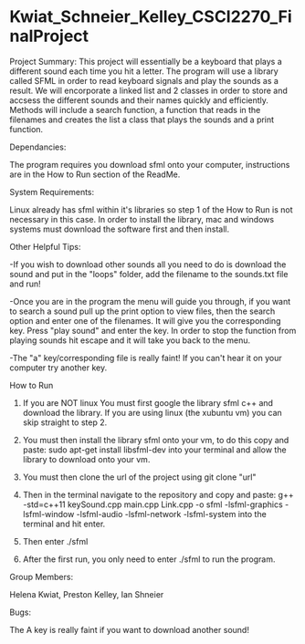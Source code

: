 # Kwiat_Schneier_Kelley_CSCI2270_FinalProject

Project Summary:
This project will essentially be a keyboard that plays a different sound each time you hit a letter. The program will use a library called SFML in order to read keyboard signals and play the sounds as a result. We will encorporate a linked list and 2 classes in order to store and accsess the different sounds and their names quickly and efficiently. Methods will include a search function, a function that reads in the filenames and creates the list a class that plays the sounds and a print function.  

Dependancies:

The program requires you download sfml onto your computer, instructions are in the How to Run section of the ReadMe.

System Requirements:

Linux already has sfml within it's libraries so step 1 of the How to Run is not necessary in this case. In order to install the library, mac and windows systems must download the software first and then install.

Other Helpful Tips:

-If you wish to download other sounds all you need to do is download the sound and put in the "loops" folder, add the filename to the sounds.txt file and run! 

-Once you are in the program the menu will guide you through, if you want to search a sound pull up the print option to view files, then the search option and enter one of the filenames. It will give you the corresponding key. Press "play sound" and enter the key. In order to stop the function from playing sounds hit escape and it will take you back to the menu. 

-The "a" key/corresponding file is really faint! If you can't hear it on your computer try another key.

How to Run

1. If you are NOT linux You must first google the library sfml c++ and download the library. If you are using linux (the xubuntu vm) you can skip straight to step 2.

2. You must then install the library sfml onto your vm, to do this copy and paste: sudo apt-get install libsfml-dev into your terminal and allow the library to download onto your vm. 

3. You must then clone the url of the project using git clone "url" 

4. Then in the terminal navigate to the repository and copy and paste: g++ -std=c++11 keySound.cpp main.cpp Link.cpp -o sfml -lsfml-graphics -lsfml-window -lsfml-audio -lsfml-network -lsfml-system into the terminal and hit enter.

5. Then enter ./sfml 

6. After the first run, you only need to enter ./sfml to run the program.

Group Members:

Helena Kwiat,
Preston Kelley,
Ian Shneier

Bugs:

The A key is really faint if you want to download another sound!


